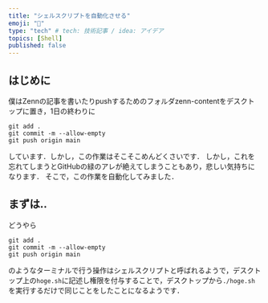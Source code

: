 ```yaml
---
title: "シェルスクリプトを自動化させる"
emoji: "🙌"
type: "tech" # tech: 技術記事 / idea: アイデア
topics: [Shell]
published: false
---
```


## はじめに
僕はZennの記事を書いたりpushするためのフォルダzenn-contentをデスクトップに置き，1日の終わりに
```Shell
git add .
git commit -m --allow-empty
git push origin main
```
しています．しかし，この作業はそこそこめんどくさいです．
しかし，これを忘れてしまうとGitHubの緑のアレが絶えてしまうこともあり，悲しい気持ちになります．
そこで，この作業を自動化してみました．

## まずは..
どうやら
```Shell
git add .
git commit -m --allow-empty
git push origin main
```
のようなターミナルで行う操作はシェルスクリプトと呼ばれるようで，デスクトップ上の`hoge.sh`に記述し権限を付与することで，デスクトップから`./hoge.sh`を実行するだけで同じことをしたことになるようです．

